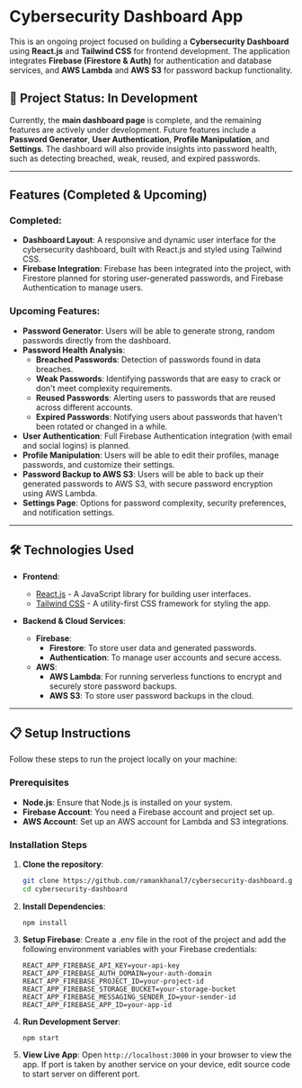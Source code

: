 # Cybersecurity Dashboard App 

This is an ongoing project focused on building a **Cybersecurity Dashboard** using **React.js** and **Tailwind CSS** for frontend development. The application integrates **Firebase (Firestore & Auth)** for authentication and database services, and **AWS Lambda** and **AWS S3** for password backup functionality. 

## 🚧 Project Status: In Development

Currently, the **main dashboard page** is complete, and the remaining features are actively under development. Future features include a **Password Generator**, **User Authentication**, **Profile Manipulation**, and **Settings**. The dashboard will also provide insights into password health, such as detecting breached, weak, reused, and expired passwords.

---

##  Features (Completed & Upcoming)

### Completed:
- **Dashboard Layout**: A responsive and dynamic user interface for the cybersecurity dashboard, built with React.js and styled using Tailwind CSS.
- **Firebase Integration**: Firebase has been integrated into the project, with Firestore planned for storing user-generated passwords, and Firebase Authentication to manage users.

### Upcoming Features:
- **Password Generator**: Users will be able to generate strong, random passwords directly from the dashboard.
- **Password Health Analysis**: 
  - **Breached Passwords**: Detection of passwords found in data breaches.
  - **Weak Passwords**: Identifying passwords that are easy to crack or don't meet complexity requirements.
  - **Reused Passwords**: Alerting users to passwords that are reused across different accounts.
  - **Expired Passwords**: Notifying users about passwords that haven't been rotated or changed in a while.
- **User Authentication**: Full Firebase Authentication integration (with email and social logins) is planned.
- **Profile Manipulation**: Users will be able to edit their profiles, manage passwords, and customize their settings.
- **Password Backup to AWS S3**: Users will be able to back up their generated passwords to AWS S3, with secure password encryption using AWS Lambda.
- **Settings Page**: Options for password complexity, security preferences, and notification settings.

---

## 🛠️ Technologies Used

- **Frontend**:
  - [React.js](https://reactjs.org/) - A JavaScript library for building user interfaces.
  - [Tailwind CSS](https://tailwindcss.com/) - A utility-first CSS framework for styling the app.
  
- **Backend & Cloud Services**:
  - **Firebase**:
    - **Firestore**: To store user data and generated passwords.
    - **Authentication**: To manage user accounts and secure access.
  - **AWS**:
    - **AWS Lambda**: For running serverless functions to encrypt and securely store password backups.
    - **AWS S3**: To store user password backups in the cloud.
---

## 📋 Setup Instructions

Follow these steps to run the project locally on your machine:

### Prerequisites
- **Node.js**: Ensure that Node.js is installed on your system.
- **Firebase Account**: You need a Firebase account and project set up.
- **AWS Account**: Set up an AWS account for Lambda and S3 integrations.

### Installation Steps

1. **Clone the repository**:
   ```bash
   git clone https://github.com/ramankhanal7/cybersecurity-dashboard.git
   cd cybersecurity-dashboard
2. **Install Dependencies**:
   ```
   npm install
4. **Setup Firebase**:
   Create a .env file in the root of the project and add the following environment variables with your Firebase credentials:
   ```
   REACT_APP_FIREBASE_API_KEY=your-api-key
   REACT_APP_FIREBASE_AUTH_DOMAIN=your-auth-domain
   REACT_APP_FIREBASE_PROJECT_ID=your-project-id
   REACT_APP_FIREBASE_STORAGE_BUCKET=your-storage-bucket
   REACT_APP_FIREBASE_MESSAGING_SENDER_ID=your-sender-id
   REACT_APP_FIREBASE_APP_ID=your-app-id
6. **Run Development Server**:
   ```
   npm start
8. **View Live App**:
   Open ```http://localhost:3000``` in your browser to view the app. If port is taken by another service on your device, edit source code to start server on different port.
